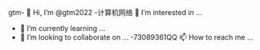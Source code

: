 gtm- 👋 Hi, I’m @gtm2022
-计算机网络 👀 I’m interested in ...
- 🌱 I’m currently learning ...
- 💞️ I’m looking to collaborate on ...
-73089361QQ 📫 How to reach me ...

<!---
gtm2022/gtm2022 is a ✨ special ✨ repository because its `README.md` (this file) appears on your GitHub profile.
You can click the Preview link to take a look at your changes.
--->

